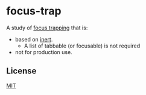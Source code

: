 # focus-trap

A study of [focus trapping](https://github.com/focus-trap/focus-trap/tree/919b0c97c499b228bb751a837349d35224635828#what-it-does) that is:

- based on [inert](https://developer.mozilla.org/en-US/docs/Web/API/HTMLElement/inert).
  - A list of tabbable (or focusable) is not required
- not for production use.

## License

[MIT](https://choosealicense.com/licenses/mit/)
